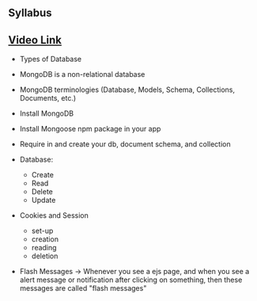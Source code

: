 ## Syllabus 


## [Video Link](https://www.youtube.com/watch?v=ZpszSj3ziQk&list=PLbtI3_MArDOk7J-8hR6CeB5U6bvgRKNNr&index=5) 


- Types of Database 
- MongoDB is a non-relational database 
- MongoDB terminologies (Database, Models, Schema, Collections, Documents, etc.) 


- Install MongoDB 
- Install Mongoose npm package in your app 
- Require in and create your db, document schema, and collection 


- Database: 
    - Create 
    - Read 
    - Delete 
    - Update 



- Cookies and Session 
    - set-up
    - creation 
    - reading 
    - deletion 


- Flash Messages
    -> Whenever you see a ejs page, and when you see a alert message or notification after clicking on something, then these messages are called "flash messages" 


